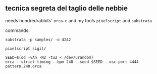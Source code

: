 ## tecnica segreta del taglio delle nebbie 

needs hundredrabbits' `orca-c` and  my tools `pixelscript` and `substrata`

commands:

``` 
substrata -p samples/ -o 4242

pixelscript sigil/

SEED=$(od -vAn -N2 -tu2 < /dev/urandom)
orca --strict-timing --bpm 240 --seed $SEED --osc-port 4444 pattern.240.orca

```
